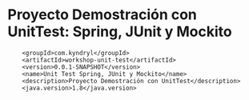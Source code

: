 # Proyecto Demostración con UnitTest: Spring, JUnit y Mockito

        <groupId>com.kyndryl</groupId>  
        <artifactId>workshop-unit-test</artifactId>
        <version>0.0.1-SNAPSHOT</version>   
        <name>Unit Test Spring, JUnit y Mockito</name>
        <description>Proyecto Demostración con UnitTest</description>
        <java.version>1.8</java.version>